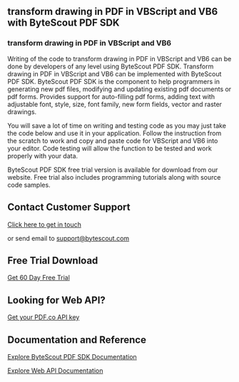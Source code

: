 ## transform drawing in PDF in VBScript and VB6 with ByteScout PDF SDK

### transform drawing in PDF in VBScript and VB6

Writing of the code to transform drawing in PDF in VBScript and VB6 can be done by developers of any level using ByteScout PDF SDK. Transform drawing in PDF in VBScript and VB6 can be implemented with ByteScout PDF SDK. ByteScout PDF SDK is the component to help programmers in generating new pdf files, modifying and updating existing pdf documents or pdf forms. Provides support for auto-filling pdf forms, adding text with adjustable font, style, size, font family, new form fields, vector and raster drawings.

You will save a lot of time on writing and testing code as you may just take the code below and use it in your application. Follow the instruction from the scratch to work and copy and paste code for VBScript and VB6 into your editor. Code testing will allow the function to be tested and work properly with your data.

ByteScout PDF SDK free trial version is available for download from our website. Free trial also includes programming tutorials along with source code samples.

## Contact Customer Support

[Click here to get in touch](https://bytescout.zendesk.com/hc/en-us/requests/new?subject=ByteScout%20PDF%20SDK%20Question)

or send email to [support@bytescout.com](mailto:support@bytescout.com?subject=ByteScout%20PDF%20SDK%20Question) 

## Free Trial Download

[Get 60 Day Free Trial](https://bytescout.com/download/web-installer?utm_source=github-readme)

## Looking for Web API? 

[Get your PDF.co API key](https://pdf.co/documentation/api?utm_source=github-readme)

## Documentation and Reference

[Explore ByteScout PDF SDK Documentation](https://bytescout.com/documentation/index.html?utm_source=github-readme)

[Explore Web API Documentation](https://pdf.co/documentation/api?utm_source=github-readme)